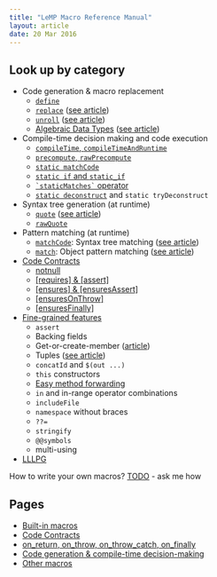 ```yaml
---
title: "LeMP Macro Reference Manual"
layout: article
date: 20 Mar 2016
---
```


Look up by category
-------------------

- Code generation & macro replacement
    - [`define`](ref-codegen.html#define)
    - [`replace`](ref-codegen.html#replace) ([see article](avoid-tedium-with-LeMP.html#replace))
    - [`unroll`](ref-codegen.html#unroll) ([see article](avoid-tedium-with-LeMP.html#unroll))
    - [Algebraic Data Types](ref-codegen.html#alt-class-algebraic-data-type) ([see article](pattern-matching.html#algebraic-data-types))
- Compile-time decision making and code execution
    - [`compileTime`, `compileTimeAndRuntime`](http://ecsharp.net/lemp/ref-codegen.html#compiletime-compiletimeandruntime)
    - [`precompute`, `rawPrecompute`](http://ecsharp.net/lemp/ref-codegen.html#precompute-rawprecompute)
    - [`static matchCode`](ref-codegen.html#static-matchcode)
    - [`static if` and `static_if`](ref-codegen.html#static-if)
    - [`` `staticMatches` `` operator](ref-codegen.html#staticmatches-operator)
    - [`static deconstruct`](ref-codegen.html#static-deconstruct-aka-deconstruct) and `static tryDeconstruct`
- Syntax tree generation (at runtime)
    - [`quote`](ref-other.html#quote) ([see article](lemp-code-gen-and-analysis.html#introducing-lemp))
    - [`rawQuote`](ref-other.html#rawquote)
- Pattern matching (at runtime)
    - [`matchCode`](ref-other.html#matchcode): Syntax tree matching ([see article](lemp-code-gen-and-analysis.html#pattern-matching-using-matchcode))
    - [`match`](ref-other.html#match): Object pattern matching ([see
 article](pattern-matching.html#pattern-matching))
- [Code Contracts](ref-code-contracts.html)
    - [notnull](ref-code-contracts.html#notnull--notnull)
    - [[requires] & [assert]](ref-code-contracts.html#requires--assert)
    - [[ensures] & [ensuresAssert]](ref-code-contracts.html#ensures--ensuresassert)
    - [[ensuresOnThrow]](ref-code-contracts.html#ensuresonthrow)
    - [[ensuresFinally]](ref-code-contracts.html#ensuresfinally)
- [Fine-grained features](ref-other.html)
    - `assert`
    - Backing fields
    - Get-or-create-member ([article](avoid-tedium-with-LeMP.html#automagic-field-generation))
    - Tuples ([see article](pattern-matching.html#tuples))
    - `concatId` and `$(out ...)`
    - `this` constructors
    - [Easy method forwarding](ref-other.html#method-forwarding)
    - `in` and in-range operator combinations
    - `includeFile`
    - `namespace` without braces
    - `??=`
    - `stringify`
    - `@@symbols`
    - multi-using
- [LLLPG](/lllpg)

How to write your own macros? [TODO](lemp-code-gen-and-analysis.html#writing-macros) - ask me how

Pages
-----

- [Built-in macros](ref-builtin-macros.html)
- [Code Contracts](ref-code-contracts.html)
- [on_return, on_throw, on_throw_catch, on_finally](ref-on_star.html)
- [Code generation & compile-time decision-making](ref-codegen.html)
- [Other macros](ref-other.html)
